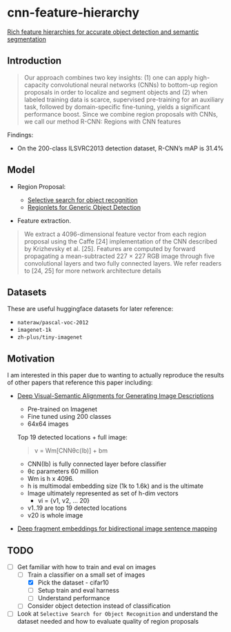 # cnn-feature-hierarchy

[Rich feature hierarchies for accurate object detection and semantic segmentation](https://arxiv.org/pdf/1311.2524.pdf)

## Introduction

> Our approach combines two key insights:
> (1) one can apply high-capacity convolutional neural networks (CNNs) to bottom-up region proposals in order to
> localize and segment objects and (2) when labeled training
> data is scarce, supervised pre-training for an auxiliary task,
> followed by domain-specific fine-tuning, yields a significant
> performance boost. Since we combine region proposals
> with CNNs, we call our method R-CNN: Regions with CNN
> features

Findings:
- On the 200-class ILSVRC2013 detection dataset, R-CNN’s
mAP is 31.4%

## Model

- Region Proposal: 
  - [Selective search for object recognition](http://www.huppelen.nl/publications/selectiveSearchDraft.pdf)
  - [Regionlets for Generic Object Detection](https://openaccess.thecvf.com/content_iccv_2013/papers/Wang_Regionlets_for_Generic_2013_ICCV_paper.pdf)

- Feature extraction.

> We extract a 4096-dimensional feature vector from each region proposal using the Caffe [24]
implementation of the CNN described by Krizhevsky et
al. [25]. Features are computed by forward propagating
a mean-subtracted 227 × 227 RGB image through five convolutional layers and two fully connected layers. We refer
readers to [24, 25] for more network architecture details

## Datasets

These are useful huggingface datasets for later reference:

- `nateraw/pascal-voc-2012`
- `imagenet-1k`
- `zh-plus/tiny-imagenet`

## Motivation

I am interested in this paper due to wanting to actually reproduce the results
of other papers that reference this paper including:

- [Deep Visual-Semantic Alignments for Generating Image Descriptions](https://arxiv.org/pdf/1412.2306.pdf)

    - Pre-trained on Imagenet
    - Fine tuned using 200 classes
    - 64x64 images

    Top 19 detected locations + full image:
    > v = Wm[CNNθc(Ib)] + bm

    - CNN(Ib) is fully connected layer before classifier
    - θc parameters 60 million
    - Wm is h x 4096.
    - h is multimodal embedding size (1k to 1.6k) and is the ultimate 
    - Image ultimately represented as set of h-dim vectors
        - vi = {v1, v2, ... 20}
    - v1..19 are top 19 detected locations
    - v20 is whole image

- [Deep fragment embeddings for bidirectional image sentence mapping](https://arxiv.org/pdf/1406.5679.pdf)

## TODO

- [ ] Get familiar with how to train and eval on images
  - [ ] Train a classifier on a small set of images
    - [X] Pick the dataset - cifar10
    - [ ] Setup train and eval harness
    - [ ] Understand performance
  - [ ] Consider object detection instead of classification
- [ ] Look at `Selective Search for Object Recognition` and understand the dataset needed and how to evaluate quality of region proposals